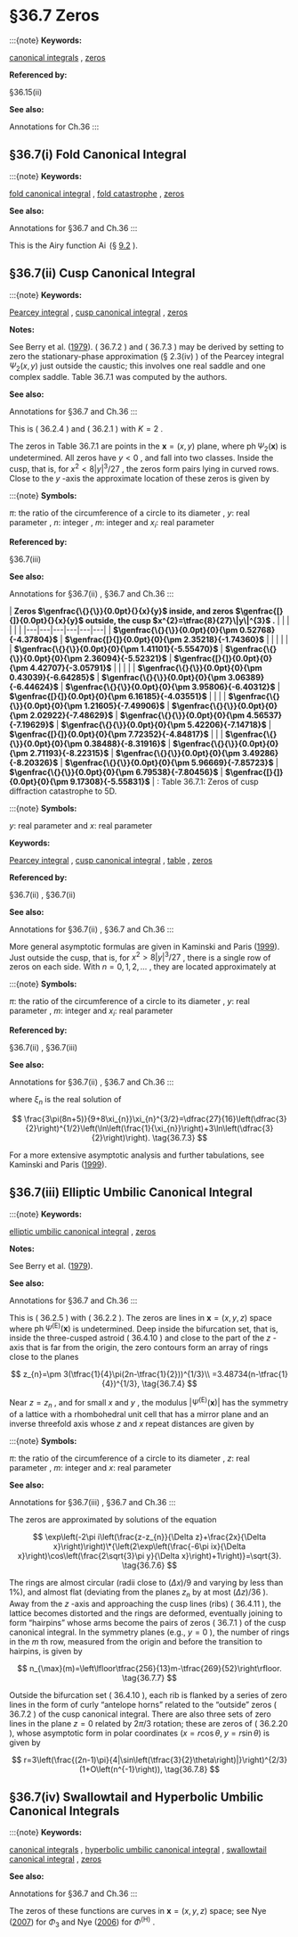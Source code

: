 # §36.7 Zeros

:::{note}
**Keywords:**

[canonical integrals](http://dlmf.nist.gov/search/search?q=canonical%20integrals) , [zeros](http://dlmf.nist.gov/search/search?q=zeros)

**Referenced by:**

§36.15(ii)

**See also:**

Annotations for Ch.36
:::


## §36.7(i) Fold Canonical Integral

:::{note}
**Keywords:**

[fold canonical integral](http://dlmf.nist.gov/search/search?q=fold%20canonical%20integral) , [fold catastrophe](http://dlmf.nist.gov/search/search?q=fold%20catastrophe) , [zeros](http://dlmf.nist.gov/search/search?q=zeros)

**See also:**

Annotations for §36.7 and Ch.36
:::

This is the Airy function $\operatorname{Ai}$ (§ [9.2](./9.2.md "§9.2 Differential Equation ‣ Airy Functions ‣ Chapter 9 Airy and Related Functions") ).


## §36.7(ii) Cusp Canonical Integral

:::{note}
**Keywords:**

[Pearcey integral](http://dlmf.nist.gov/search/search?q=Pearcey%20integral) , [cusp canonical integral](http://dlmf.nist.gov/search/search?q=cusp%20canonical%20integral) , [zeros](http://dlmf.nist.gov/search/search?q=zeros)

**Notes:**

See Berry et al. ([1979](./bib/B.html#bib266 "The elliptic umbilic diffraction catastrophe")). ( 36.7.2 ) and ( 36.7.3 ) may be derived by setting to zero the stationary-phase approximation (§ 2.3(iv) ) of the Pearcey integral $\Psi_{2}\left(x,y\right)$ just outside the caustic; this involves one real saddle and one complex saddle. Table 36.7.1 was computed by the authors.

**See also:**

Annotations for §36.7 and Ch.36
:::

This is ( 36.2.4 ) and ( 36.2.1 ) with $K=2$ .

The zeros in Table 36.7.1 are points in the $\mathbf{x}=(x,y)$ plane, where $\operatorname{ph}\Psi_{2}\left(\mathbf{x}\right)$ is undetermined. All zeros have $y<0$ , and fall into two classes. Inside the cusp, that is, for $x^{2}<8|y|^{3}/27$ , the zeros form pairs lying in curved rows. Close to the $y$ -axis the approximate location of these zeros is given by

:::{note}
**Symbols:**

$\pi$: the ratio of the circumference of a circle to its diameter , $y$: real parameter , $n$: integer , $m$: integer and $x_{i}$: real parameter

**Referenced by:**

§36.7(iii)

**See also:**

Annotations for §36.7(ii) , §36.7 and Ch.36
:::

<a id="T1"></a>
| **Zeros $\genfrac{\{}{\}}{0.0pt}{}{x}{y}$ inside, and zeros $\genfrac{[}{]}{0.0pt}{}{x}{y}$ outside, the cusp $x^{2}=\tfrac{8}{27}\|y\|^{3}$ .** |   |   |   |   |   |
|---|---|---|---|---|---|
| **$\genfrac{\{}{\}}{0.0pt}{0}{\pm 0.52768}{-4.37804}$** | **$\genfrac{[}{]}{0.0pt}{0}{\pm 2.35218}{-1.74360}$** |   |   |   |   |
| **$\genfrac{\{}{\}}{0.0pt}{0}{\pm 1.41101}{-5.55470}$** | **$\genfrac{\{}{\}}{0.0pt}{0}{\pm 2.36094}{-5.52321}$** | **$\genfrac{[}{]}{0.0pt}{0}{\pm 4.42707}{-3.05791}$** |   |   |   |
| **$\genfrac{\{}{\}}{0.0pt}{0}{\pm 0.43039}{-6.64285}$** | **$\genfrac{\{}{\}}{0.0pt}{0}{\pm 3.06389}{-6.44624}$** | **$\genfrac{\{}{\}}{0.0pt}{0}{\pm 3.95806}{-6.40312}$** | **$\genfrac{[}{]}{0.0pt}{0}{\pm 6.16185}{-4.03551}$** |   |   |
| **$\genfrac{\{}{\}}{0.0pt}{0}{\pm 1.21605}{-7.49906}$** | **$\genfrac{\{}{\}}{0.0pt}{0}{\pm 2.02922}{-7.48629}$** | **$\genfrac{\{}{\}}{0.0pt}{0}{\pm 4.56537}{-7.19629}$** | **$\genfrac{\{}{\}}{0.0pt}{0}{\pm 5.42206}{-7.14718}$** | **$\genfrac{[}{]}{0.0pt}{0}{\pm 7.72352}{-4.84817}$** |   |
| **$\genfrac{\{}{\}}{0.0pt}{0}{\pm 0.38488}{-8.31916}$** | **$\genfrac{\{}{\}}{0.0pt}{0}{\pm 2.71193}{-8.22315}$** | **$\genfrac{\{}{\}}{0.0pt}{0}{\pm 3.49286}{-8.20326}$** | **$\genfrac{\{}{\}}{0.0pt}{0}{\pm 5.96669}{-7.85723}$** | **$\genfrac{\{}{\}}{0.0pt}{0}{\pm 6.79538}{-7.80456}$** | **$\genfrac{[}{]}{0.0pt}{0}{\pm 9.17308}{-5.55831}$** |
: Table 36.7.1: Zeros of cusp diffraction catastrophe to 5D.

:::{note}
**Symbols:**

$y$: real parameter and $x$: real parameter

**Keywords:**

[Pearcey integral](http://dlmf.nist.gov/search/search?q=Pearcey%20integral) , [cusp canonical integral](http://dlmf.nist.gov/search/search?q=cusp%20canonical%20integral) , [table](http://dlmf.nist.gov/search/search?q=table) , [zeros](http://dlmf.nist.gov/search/search?q=zeros)

**Referenced by:**

§36.7(ii) , §36.7(ii)

**See also:**

Annotations for §36.7(ii) , §36.7 and Ch.36
:::

More general asymptotic formulas are given in Kaminski and Paris ([1999](./bib/K.html#bib1216 "On the zeroes of the Pearcey integral")). Just outside the cusp, that is, for $x^{2}>8|y|^{3}/27$ , there is a single row of zeros on each side. With $n=0,1,2,\dots$ , they are located approximately at

:::{note}
**Symbols:**

$\pi$: the ratio of the circumference of a circle to its diameter , $y$: real parameter , $m$: integer and $x_{i}$: real parameter

**Referenced by:**

§36.7(ii) , §36.7(iii)

**See also:**

Annotations for §36.7(ii) , §36.7 and Ch.36
:::

where $\xi_{n}$ is the real solution of


<a id="E3"></a>
$$
\frac{3\pi(8n+5)}{9+8\xi_{n}}\xi_{n}^{3/2}=\dfrac{27}{16}\left(\dfrac{3}{2}\right)^{1/2}\left(\ln\left(\frac{1}{\xi_{n}}\right)+3\ln\left(\dfrac{3}{2}\right)\right). \tag{36.7.3}
$$

For a more extensive asymptotic analysis and further tabulations, see Kaminski and Paris ([1999](./bib/K.html#bib1216 "On the zeroes of the Pearcey integral")).


## §36.7(iii) Elliptic Umbilic Canonical Integral

:::{note}
**Keywords:**

[elliptic umbilic canonical integral](http://dlmf.nist.gov/search/search?q=elliptic%20umbilic%20canonical%20integral) , [zeros](http://dlmf.nist.gov/search/search?q=zeros)

**Notes:**

See Berry et al. ([1979](./bib/B.html#bib266 "The elliptic umbilic diffraction catastrophe")).

**See also:**

Annotations for §36.7 and Ch.36
:::

This is ( 36.2.5 ) with ( 36.2.2 ). The zeros are lines in $\mathbf{x}=(x,y,z)$ space where $\operatorname{ph}\Psi^{(\mathrm{E})}\left(\mathbf{x}\right)$ is undetermined. Deep inside the bifurcation set, that is, inside the three-cusped astroid ( 36.4.10 ) and close to the part of the $z$ -axis that is far from the origin, the zero contours form an array of rings close to the planes


<a id="E4"></a>
$$
z_{n}=\pm 3(\tfrac{1}{4}\pi(2n-\tfrac{1}{2}))^{1/3}\\
=3.48734(n-\tfrac{1}{4})^{1/3}, \tag{36.7.4}
$$

Near $z=z_{n}$ , and for small $x$ and $y$ , the modulus $|\Psi^{(\mathrm{E})}\left(\mathbf{x}\right)|$ has the symmetry of a lattice with a rhombohedral unit cell that has a mirror plane and an inverse threefold axis whose $z$ and $x$ repeat distances are given by

:::{note}
**Symbols:**

$\pi$: the ratio of the circumference of a circle to its diameter , $z$: real parameter , $m$: integer and $x$: real parameter

**See also:**

Annotations for §36.7(iii) , §36.7 and Ch.36
:::

The zeros are approximated by solutions of the equation


<a id="E6"></a>
$$
\exp\left(-2\pi i\left(\frac{z-z_{n}}{\Delta z}+\frac{2x}{\Delta x}\right)\right)\*{\left(2\exp\left(\frac{-6\pi ix}{\Delta x}\right)\cos\left(\frac{2\sqrt{3}\pi y}{\Delta x}\right)+1\right)}=\sqrt{3}. \tag{36.7.6}
$$

The rings are almost circular (radii close to $(\Delta x)/9$ and varying by less than 1%), and almost flat (deviating from the planes $z_{n}$ by at most $(\Delta z)/36$ ). Away from the $z$ -axis and approaching the cusp lines (ribs) ( 36.4.11 ), the lattice becomes distorted and the rings are deformed, eventually joining to form “hairpins” whose arms become the pairs of zeros ( 36.7.1 ) of the cusp canonical integral. In the symmetry planes (e.g., $y=0$ ), the number of rings in the $m$ th row, measured from the origin and before the transition to hairpins, is given by


<a id="E7"></a>
$$
n_{\max}(m)=\left\lfloor\tfrac{256}{13}m-\tfrac{269}{52}\right\rfloor. \tag{36.7.7}
$$

Outside the bifurcation set ( 36.4.10 ), each rib is flanked by a series of zero lines in the form of curly “antelope horns” related to the “outside” zeros ( 36.7.2 ) of the cusp canonical integral. There are also three sets of zero lines in the plane $z=0$ related by $2\pi/3$ rotation; these are zeros of ( 36.2.20 ), whose asymptotic form in polar coordinates $(x=r\cos\theta,\;y=r\sin\theta)$ is given by


<a id="E8"></a>
$$
r=3\left(\frac{(2n-1)\pi}{4|\sin\left(\tfrac{3}{2}\theta\right)|}\right)^{2/3}(1+O\left(n^{-1}\right)), \tag{36.7.8}
$$


## §36.7(iv) Swallowtail and Hyperbolic Umbilic Canonical Integrals

:::{note}
**Keywords:**

[canonical integrals](http://dlmf.nist.gov/search/search?q=canonical%20integrals) , [hyperbolic umbilic canonical integral](http://dlmf.nist.gov/search/search?q=hyperbolic%20umbilic%20canonical%20integral) , [swallowtail canonical integral](http://dlmf.nist.gov/search/search?q=swallowtail%20canonical%20integral) , [zeros](http://dlmf.nist.gov/search/search?q=zeros)

**See also:**

Annotations for §36.7 and Ch.36
:::

The zeros of these functions are curves in $\mathbf{x}=(x,y,z)$ space; see Nye ([2007](./bib/N.html#bib1741 "Dislocation lines in the swallowtail diffraction catastrophe")) for $\Phi_{3}$ and Nye ([2006](./bib/N.html#bib1740 "Dislocation lines in the hyperbolic umbilic diffraction catastrophe")) for $\Phi^{(\mathrm{H})}$ .
